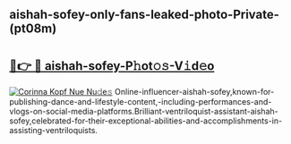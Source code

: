 ## aishah-sofey-only-fans​-leaked-photo​-Private-(pt08m)


# <h2><a href="https://mediaupload.pro?title=aishah-sofey&ref=git">🔗👉 🔴 aishah-sofey-P𝚑ot𝚘𝚜-V𝚒d𝚎o</a></h2>

[![Corinna Kopf Nue Nu𝚍e𝚜](https://i.imgur.com/0qMVB7G.gif)](https://mediaupload.pro?title=aishah-sofey&ref=git)
Online-influencer-aishah-sofey,known-for-publishing-dance-and-lifestyle-content,-including-performances-and-vlogs-on-social-media-platforms.Brilliant-ventriloquist-assistant-aishah-sofey,celebrated-for-their-exceptional-abilities-and-accomplishments-in-assisting-ventriloquists.  